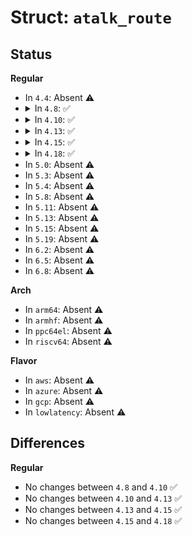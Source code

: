 # Struct: <code>atalk_route</code>

## Status
<b>Regular</b>
<ul>
<li>
In <code>4.4</code>: Absent ⚠️
</li>
<li>
<details>
<summary>In <code>4.8</code>: ✅</summary>

```c
struct atalk_route {
    struct net_device *dev;
    struct atalk_addr target;
    struct atalk_addr gateway;
    int flags;
    struct atalk_route *next;
};
```
</details>
</li>
<li>
<details>
<summary>In <code>4.10</code>: ✅</summary>

```c
struct atalk_route {
    struct net_device *dev;
    struct atalk_addr target;
    struct atalk_addr gateway;
    int flags;
    struct atalk_route *next;
};
```
</details>
</li>
<li>
<details>
<summary>In <code>4.13</code>: ✅</summary>

```c
struct atalk_route {
    struct net_device *dev;
    struct atalk_addr target;
    struct atalk_addr gateway;
    int flags;
    struct atalk_route *next;
};
```
</details>
</li>
<li>
<details>
<summary>In <code>4.15</code>: ✅</summary>

```c
struct atalk_route {
    struct net_device *dev;
    struct atalk_addr target;
    struct atalk_addr gateway;
    int flags;
    struct atalk_route *next;
};
```
</details>
</li>
<li>
<details>
<summary>In <code>4.18</code>: ✅</summary>

```c
struct atalk_route {
    struct net_device *dev;
    struct atalk_addr target;
    struct atalk_addr gateway;
    int flags;
    struct atalk_route *next;
};
```
</details>
</li>
<li>
In <code>5.0</code>: Absent ⚠️
</li>
<li>
In <code>5.3</code>: Absent ⚠️
</li>
<li>
In <code>5.4</code>: Absent ⚠️
</li>
<li>
In <code>5.8</code>: Absent ⚠️
</li>
<li>
In <code>5.11</code>: Absent ⚠️
</li>
<li>
In <code>5.13</code>: Absent ⚠️
</li>
<li>
In <code>5.15</code>: Absent ⚠️
</li>
<li>
In <code>5.19</code>: Absent ⚠️
</li>
<li>
In <code>6.2</code>: Absent ⚠️
</li>
<li>
In <code>6.5</code>: Absent ⚠️
</li>
<li>
In <code>6.8</code>: Absent ⚠️
</li>
</ul>
<b>Arch</b>
<ul>
<li>
In <code>arm64</code>: Absent ⚠️
</li>
<li>
In <code>armhf</code>: Absent ⚠️
</li>
<li>
In <code>ppc64el</code>: Absent ⚠️
</li>
<li>
In <code>riscv64</code>: Absent ⚠️
</li>
</ul>
<b>Flavor</b>
<ul>
<li>
In <code>aws</code>: Absent ⚠️
</li>
<li>
In <code>azure</code>: Absent ⚠️
</li>
<li>
In <code>gcp</code>: Absent ⚠️
</li>
<li>
In <code>lowlatency</code>: Absent ⚠️
</li>
</ul>

## Differences
<b>Regular</b>
<ul>
<li>
No changes between <code>4.8</code> and <code>4.10</code> ✅
</li>
<li>
No changes between <code>4.10</code> and <code>4.13</code> ✅
</li>
<li>
No changes between <code>4.13</code> and <code>4.15</code> ✅
</li>
<li>
No changes between <code>4.15</code> and <code>4.18</code> ✅
</li>
</ul>
